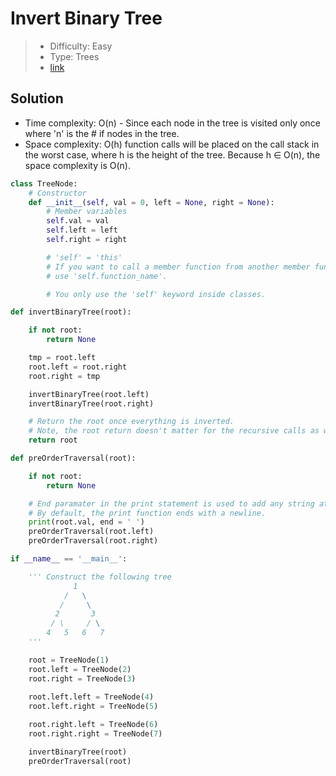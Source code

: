 # Invert Binary Tree

> - Difficulty: Easy
> - Type: Trees
> - [link](https://leetcode.com/problems/invert-binary-tree/)

## Solution
- Time complexity: O(n) - Since each node in the tree is visited only once where 'n' is the # if nodes in the tree.
- Space complexity: O(h) function calls will be placed on the call stack in the worst case, where h is the height of the tree. Because h ∈ O(n), the space complexity is O(n).

```python
class TreeNode:
    # Constructor
    def __init__(self, val = 0, left = None, right = None):
        # Member variables
        self.val = val
        self.left = left
        self.right = right

        # 'self' = 'this'
        # If you want to call a member function from another member function,
        # use 'self.function_name'.

        # You only use the 'self' keyword inside classes.

def invertBinaryTree(root):

    if not root:
        return None

    tmp = root.left
    root.left = root.right
    root.right = tmp

    invertBinaryTree(root.left)
    invertBinaryTree(root.right)

    # Return the root once everything is inverted.
    # Note, the root return doesn't matter for the recursive calls as we're not setting the return value
    return root

def preOrderTraversal(root):

    if not root:
        return None

    # End paramater in the print statement is used to add any string at the end of the print output.
    # By default, the print function ends with a newline.
    print(root.val, end = ' ')
    preOrderTraversal(root.left)
    preOrderTraversal(root.right)

if __name__ == '__main__':

    ''' Construct the following tree
              1
            /   \
           /     \
          2       3
         / \     / \
        4   5   6   7
    '''

    root = TreeNode(1)
    root.left = TreeNode(2)
    root.right = TreeNode(3)
    
    root.left.left = TreeNode(4)
    root.left.right = TreeNode(5)

    root.right.left = TreeNode(6)
    root.right.right = TreeNode(7)

    invertBinaryTree(root)
    preOrderTraversal(root)
```











